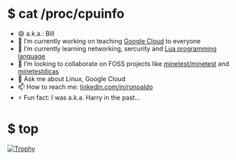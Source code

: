 # $ cat /proc/cpuinfo

- 😄 a.k.a.: Bill
- 🔭 I’m currently working on teaching [Google Cloud](https://www.arki1.com/) to everyone
- 🌱 I’m currently learning networking, sercurity and [Lua programming language](http://www.lua.org/)
- 👯 I’m looking to collaborate on FOSS projects like [minetest/minetest](https://github.com/minetest) and [minetestdicas](https://minetestdicas.blogspot.com/)
- 💬 Ask me about Linux, Google Cloud
- 📫 How to reach me: [linkedin.com/in/ronoaldo](https://linkedin.com/in/ronoaldo)
- ⚡ Fun fact: I was a.k.a. Harry in the past...

# $ top

[![Trophy](https://github-profile-trophy.vercel.app/?username=ronoaldo&theme=monokai&column=4&&no-frame=true)](https://github.com/ryo-ma/github-profile-trophy)
